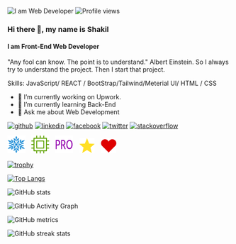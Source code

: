 ![I am Web Developer](https://scontent.fdac22-1.fna.fbcdn.net/v/t1.6435-9/s960x960/224109005_3095417350712851_6671682191789543053_n.jpg?_nc_cat=110&ccb=1-5&_nc_sid=e3f864&_nc_ohc=PahKv4UUwZgAX_DrRy1&_nc_ht=scontent.fdac22-1.fna&oh=e0e7fa3e02f2cfb5c368b781481dcc4b&oe=618D1E28)
![Profile views](https://gpvc.arturio.dev/mdshakil04)  
### Hi there 👋, my name is Shakil
#### I am Front-End Web Developer


"Any fool can know. The point is to understand."
Albert Einstein.
So I always try to understand the project. Then I start that project.

Skills: JavaScript/ REACT / BootStrap/Tailwind/Meterial UI/ HTML / CSS

- 🔭 I’m currently working on Upwork. 
- 🌱 I’m currently learning Back-End 
- 💬 Ask me about Web Development 


[<img src='https://cdn.jsdelivr.net/npm/simple-icons@3.0.1/icons/github.svg' alt='github' height='40'>](https://github.com/mdshakil04)  [<img src='https://cdn.jsdelivr.net/npm/simple-icons@3.0.1/icons/linkedin.svg' alt='linkedin' height='40'>](https://www.linkedin.com/in/md-shakil-9165a0215/)  [<img src='https://cdn.jsdelivr.net/npm/simple-icons@3.0.1/icons/facebook.svg' alt='facebook' height='40'>](https://www.facebook.com/shaku1991)  [<img src='https://cdn.jsdelivr.net/npm/simple-icons@3.0.1/icons/twitter.svg' alt='twitter' height='40'>](https://twitter.com/@mdShakil04)  [<img src='https://cdn.jsdelivr.net/npm/simple-icons@3.0.1/icons/stackoverflow.svg' alt='stackoverflow' height='40'>](https://stackoverflow.com/users/https://stackoverflow.com/users/16840066/shakil)  

<a href='https://archiveprogram.github.com/'><img src='https://raw.githubusercontent.com/acervenky/animated-github-badges/master/assets/acbadge.gif' width='40' height='40'></a> <a href='https://docs.github.com/en/developers'><img src='https://raw.githubusercontent.com/acervenky/animated-github-badges/master/assets/devbadge.gif' width='40' height='40'></a> <a href='https://github.com/pricing'><img src='https://raw.githubusercontent.com/acervenky/animated-github-badges/master/assets/pro.gif' width='40' height='40'></a> <a href='https://stars.github.com/'><img src='https://raw.githubusercontent.com/acervenky/animated-github-badges/master/assets/starbadge.gif' width='35' height='35'></a> <a href='https://docs.github.com/en/github/supporting-the-open-source-community-with-github-sponsors'><img src='https://raw.githubusercontent.com/acervenky/animated-github-badges/master/assets/sponsorbadge.gif' width='35' height='35'></a> 

[![trophy](https://github-profile-trophy.vercel.app/?username=mdshakil04)](https://github.com/ryo-ma/github-profile-trophy)

[![Top Langs](https://github-readme-stats.vercel.app/api/top-langs/?username=mdshakil04)](https://github.com/anuraghazra/github-readme-stats)

![GitHub stats](https://github-readme-stats.vercel.app/api?username=mdshakil04&show_icons=true&count_private=true)  

![GitHub Activity Graph](https://activity-graph.herokuapp.com/graph?username=mdshakil04)  

![GitHub metrics](https://metrics.lecoq.io/mdshakil04)  

![GitHub streak stats](https://github-readme-streak-stats.herokuapp.com/?user=mdshakil04)  


